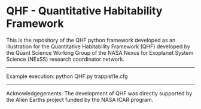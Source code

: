 # QHF - Quantitative Habitability Framework

This is the repository of the QHF python framework developed as an illustration for the Quantitative Habitability Framework (QHF) developed by the Quant Science Working Group of the NASA Nexus for Exoplanet System Science (NExSS) research coordinator network.


-------------------------------------------------------------------------------------------------------




Example execution:
python QHF.py trappist1e.cfg

-------------------------------------------------------------------------------------------------------
Acknowledgegements: The development of QHF was directly supported by the Alien Earths project funded by the NASA ICAR program.
